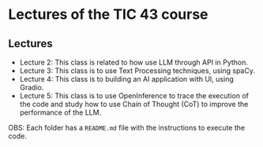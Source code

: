 # Lectures of the TIC 43 course

## Lectures

- Lecture 2: This class is related to how use LLM through API in Python.
- Lecture 3: This class is to use Text Processing techniques, using spaCy.
- Lecture 4: This class is to building an AI application with UI, using Gradio.
- Lecture 5: This class is to use OpenInference to trace the execution of the code and study how to use Chain of Thought (CoT) to improve the performance of the LLM.

OBS: Each folder has a `README.md` file with the instructions to execute the code.
